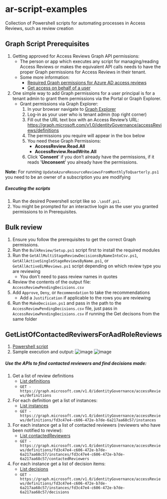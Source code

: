 # ar-script-examples
Collection of Powershell scripts for automating processes in Access Reviews, such as review creation



## Graph Script Prerequisites

1. Getting approved for Access Reviews Graph API permissions:   
    - The person or app which executes any script for managing/reading Access Reviews or makes the equivalent API calls needs to have the proper Graph permissions for Access Reviews in their tenant.
    -	Some more information:
        - [Required Graph permissions for Azure AD access reviews](https://learn.microsoft.com/en-us/graph/api/resources/accessreviewsv2-overview?view=graph-rest-1.0#role-and-application-permission-authorization-checks)
        - [Get access on behalf of a user](https://learn.microsoft.com/en-us/graph/auth-v2-user)
2. One simple way to add Graph permissions for a user principal is for a tenant admin to grant them permissions via the Portal or Graph Explorer.
    -	Grant permissions via Graph Explorer:
        1. In your browser navigate to [Graph Explorer](https://developer.microsoft.com/en-us/graph/graph-explorer)
        2. Log-in as your user who is tenant admin (top right corner)
        3. Fill out the URL text box with an Access Review’s URL: https://graph.microsoft.com/v1.0/identityGovernance/accessReviews/definitions
        4. The permissions you require will appear in the box below
        5. You need these Graph Permissions:
            - **AccessReview.Read.All**
            - **AccessReview.ReadWrite.All**
        6. Click '**Consent**' if you don’t already have the permissions, if it reads '**Unconsent**' you already have the permissions.

**Note:** For running `UpdateAzureResourceReviewsFromMonthlyToQuarterly.ps1` you need to be an owner of a subscription you are modifying 

##### Executing the scripts

1. Run the desired Powershell script like so `.\asdf.ps1`.
3. You might be prompted for an interactive login as the user you granted permissions to in Prerequisites.

## Bulk review
1. Ensure you follow the prerequisites to get the correct Graph permissions.
2. Run the `BulkReview/Setup.ps1` script first to install the required modules
3. Run the `GetAllMultiStageReviewDecisionsByNameIntoCsv.ps1`, `GetAllActiveSingleStageReviewsByName.ps1`, or `GetAllActiveELMReviews.ps1` script depending on which review type you are reviewing
    - You don't need to pass review names in quotes
5. Review the contents of the output file: `AccessReviewPendingDecisions.csv`
6. Add `Approve`, `Deny`, or `Recommendation` to take the recommendations
    - Add a `Justification` if applicable to the rows you are reviewing
7. Run the `MakeDecision.ps1` and pass in the path to the `AccessReviewPendingDecisions.csv` file, just pass in `AccessReviewPendingDecisions.csv` if running the Get decisons from the same folder

## GetListOfContactedReviwersForAadRoleReviews

1. [Powershell script](./GetListOfContactedReviwers.ps1)
2. Sample execution and output:
![image](https://github.com/leherpel/ar-script-examples/assets/81385520/1517e2ed-36aa-4755-b12e-f7444238daf0)
![image](https://github.com/leherpel/ar-script-examples/assets/81385520/45bf7517-9e12-4dcc-bc4a-299604def4eb)


##### Use the APIs to find contacted reviewers and find decisions made:
1. Get a list of review definitions
    - [List definitions](https://learn.microsoft.com/en-us/graph/api/accessreviewset-list-definitions?view=graph-rest-1.0&tabs=http)
    - `GET - https://graph.microsoft.com/v1.0/identityGovernance/accessReviews/definitions`
2. For each definition get a list of instances:
    - [List instances](https://learn.microsoft.com/en-us/graph/api/accessreviewscheduledefinition-list-instances?view=graph-rest-1.0&tabs=http)
    - `GET - https://graph.microsoft.com/v1.0/identityGovernance/accessReviews/definitions/fd3c47e4-c606-472e-b7de-6a217aa68c57/instances`
3. For each instance get a list of contacted reviewers (reviewers who have been notified to review):
    - [List contactedReviewers](https://learn.microsoft.com/en-us/graph/api/accessreviewinstance-list-contactedreviewers?view=graph-rest-1.0&tabs=http)
    - `GET - https://graph.microsoft.com/v1.0/identityGovernance/accessReviews/definitions/fd3c47e4-c606-472e-b7de-6a217aa68c57/instances/fd3c47e4-c606-472e-b7de-6a217aa68c57/contactedReviewers`
4. For each instance get a list of decision items:
    - [List decisions](https://learn.microsoft.com/en-us/graph/api/accessreviewinstance-list-decisions?view=graph-rest-1.0&tabs=http)
    - `GET - https://graph.microsoft.com/v1.0/identityGovernance/accessReviews/definitions/fd3c47e4-c606-472e-b7de-6a217aa68c57/instances/fd3c47e4-c606-472e-b7de-6a217aa68c57/decisions`
